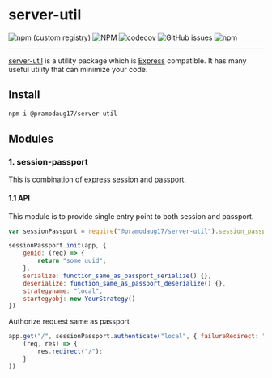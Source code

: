 # server-util
![npm (custom registry)](https://img.shields.io/npm/v/@pramodaug17/server-util/latest?style=plastic)
![NPM](https://img.shields.io/npm/l/@pramodaug17/server-util)
[![codecov](https://codecov.io/gh/pramodaug17/nodeutil/branch/master/graph/badge.svg)](https://codecov.io/gh/pramodaug17/nodeutil)
![GitHub issues](https://img.shields.io/github/issues/pramodaug17/nodeutil)
![npm](https://img.shields.io/npm/dw/@pramodaug17/server-util)

---    
[server-util](https://www.npmjs.com/package/@pramodaug17/server-util) is a utility package which is [Express](https://www.expressjs.com) compatible. It has many useful utility that can minimize your code.   

## Install
```bash
npm i @pramodaug17/server-util
```

## Modules
### 1. session-passport
This is combination of [express session](https://www.npmjs.com/package/express-session) and [passport](http://passportjs.org).

#### 1.1 API
This module is to provide single entry point to both session and passport.

```javascript
var sessionPassport = require("@pramodaug17/server-util").session_passport;

sessionPassport.init(app, {
    genid: (req) => {
        return "some uuid";
    },
    serialize: function_same_as_passport_serialize() {},
    deserialize: function_same_as_passport_deserialize() {},
    strategyname: "local",
    startegyobj: new YourStrategy()
})
```   

Authorize request same as passport
```javascript
app.get("/", sessionPassport.authenticate("local", { failureRedirect: "/login"},
    (req, res) => {
        res.redirect("/");
    }
))
```
